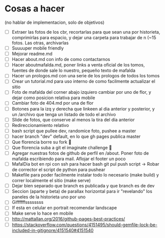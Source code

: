 # Cosas a hacer

(no hablar de implementacion, solo de objetivos)

- [ ] Extraer las fotos de los cbr, recortarlas para que sean una por historieta, comprimirlas para espacio, y dejar una carpeta para trabajar de n (~15 fotos. Las otras, archivarlas
- [ ] Suuuuper mobile friendly
- [ ] Mejorar readme.md
- [ ] Hacer about.md con info de como contactarnos
- [ ] Hacer aboutmafalda.md, poner links a venta oficial de los tomos, fuentes de donde sale lo nuestro, pequeño texto de mafalda
- [ ] Hacer un prologos.md con una serie de los prologos de todos los tomos
- [ ] Crear un tutorial.md para uso interno de como facilmente actualizar el sitio
- [ ] Foto de mafalda del corner abajo izquiero cambiar por uno de flor, y dejar como posicion relativa para mobile
- [ ] Cambiar foto de 404.md por una de flor
- [ ] Botones para la izq y derecha que linkeen al dia anterior y posterior, y un /archivo que tenga un listado de todo el archivo
- [ ] Slide de fotos, que conserve al menos la tira del día anterior
- [ ] Redireccionamiento relativo
- [ ] bash script que pullee dev, randomice foto, pushee a master
- [ ] hacer branch "dev" default, en lo que gh pages publica master
- [ ] Que florencia borre su fork :triumph:
- [ ] Que florencia suba a git el imaginate challenge :triumph:
- [ ] Agregar nuestras fotos de github de perfil en /about. Poner foto de mafalda escribiendo para mail. Aflojar el footer un poco
- [ ] MafalDia bot en rpi con ssh para hacer bash git pul push script  -> Robar de corrector el script de python para pushear
- [ ] Makefile para poder facilmente instalar todo lo necesario (make build) y correr localmente el sitio (make serve)
- [ ] Dejar bien separado que branch es publicada y que branch es de dev
- [ ] Seccion (aparte y beta) de parallax horizontal para ir "revelando" los paneles de la historieta uno por uno
- [ ] Giffffffssssssss
- [ ] If esta en celular en portrait recomendar landscape
- [ ] Make serve lo hace en mobile
- [ ] http://mattallan.org/2016/github-pages-best-practices/
- [ ] https://stackoverflow.com/questions/4151495/should-gemfile-lock-be-included-in-gitignore/4151540#4151540
